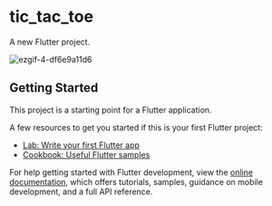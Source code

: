 # tic_tac_toe

A new Flutter project.

![ezgif-4-df6e9a11d6](https://user-images.githubusercontent.com/78106606/197373377-4710b7da-292f-4cdd-9060-4ea00a229779.gif)


## Getting Started

This project is a starting point for a Flutter application.

A few resources to get you started if this is your first Flutter project:

- [Lab: Write your first Flutter app](https://docs.flutter.dev/get-started/codelab)
- [Cookbook: Useful Flutter samples](https://docs.flutter.dev/cookbook)

For help getting started with Flutter development, view the
[online documentation](https://docs.flutter.dev/), which offers tutorials,
samples, guidance on mobile development, and a full API reference.
